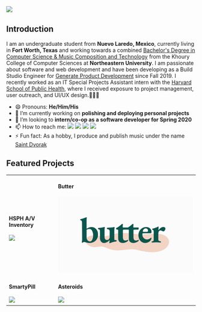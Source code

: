 <!--
**xyzes/xyzes** is a ✨ _special_ ✨ repository because its `README.md` (this file) appears on your GitHub profile.-->

<img src="https://github.com/xyzes/xyzes/raw/master/src/assets/header.gif">

## Introduction

I am an undergraduate student from <strong>Nuevo Laredo, Mexico</strong>, currently living in <strong>Fort Worth, Texas</strong> and working towards a combined <a href="https://www.khoury.northeastern.edu/program/bs-combined-major-for-computer-science-and-music-composition-and-technology/">Bachelor's Degree in Computer Science & Music Composition and Technology</a> from the Khoury College of Computer Sciences at <strong>Northeastern University</strong>. I am passionate about software and web development and have been developing as a Build Studio Engineer for <a href="https://web.northeastern.edu/generate/">Generate Product Development</a> since Fall 2019. I recently worked as an IT Special Projects Assistant intern with the <a href="https://www.hsph.harvard.edu/information-technology/">Harvard School of Public Health</a>, where I received exposure to project management, user outreach, and UI/UX design.👨🏽‍💻
- 😄 Pronouns: <strong>He/Him/His</strong>
- 🔭 I’m currently working on <strong>polishing and deploying personal projects</strong>
- 🏢 I’m looking to <strong>intern/co-op as a software developer for Spring 2020</strong>
- 📫 How to reach me: <a href="https://www.linkedin.com/in/xyzes/"><img src="https://img.shields.io/twitter/url?label=LinkedIn&logo=LinkedIn&style=social&url=https%3A%2F%2Fwww.linkedin.com%2Fin%2Fxyzes%2F"></a> <a href="mailto:espinoza.e@northeastern.edu"><img src="https://img.shields.io/twitter/url?label=E-mail&logo=Microsoft%20Outlook&style=social&url=https%3A%2F%2Foutlook.live.com%2Fmail%2F0%2Finbox"></a> <a href="https://www.facebook.com/xyz.esteban"><img src="https://img.shields.io/twitter/url?color=1877F2&label=Facebook&logo=facebook&style=social&url=https%3A%2F%2Fwww.facebook.com%2Fxyz.esteban"></a> <a href="https://twitter.com/xyzesteban"><img src="https://img.shields.io/twitter/url?label=Twitter&logo=twitter&style=social&url=https%3A%2F%2Ftwitter.com%2Fxyzesteban"></a>
- ⚡ Fun fact: As a hobby, I produce and publish music under the name <a href="https://youtu.be/l8IWzHminTM">Saint Dvorak</a>

## Featured Projects

<table>
  <tr>
    <td>
      <h4>HSPH A/V Inventory</h4>
      <img src="https://github.com/xyzes/xyzes/blob/master/src/assets/hsph-av.gif" width="500" /> 
    </td>
    <td>
      <h4>Butter</h4>
      <img src="https://github.com/xyzes/xyzes/blob/master/src/assets/butter.gif" width="500" /> 
    </td>
  </tr>
  <tr>
    <td>
      <h4>SmartyPill</h4>
      <img src="https://github.com/xyzes/xyzes/blob/master/src/assets/smartypill.gif" width="500" /> 
    </td>
    <td>
      <h4>Asteroids</h4>
      <img src="https://github.com/xyzes/xyzes/blob/master/src/assets/asteroids.gif" width="500" /> 
    </td>
  </tr>
</table>

